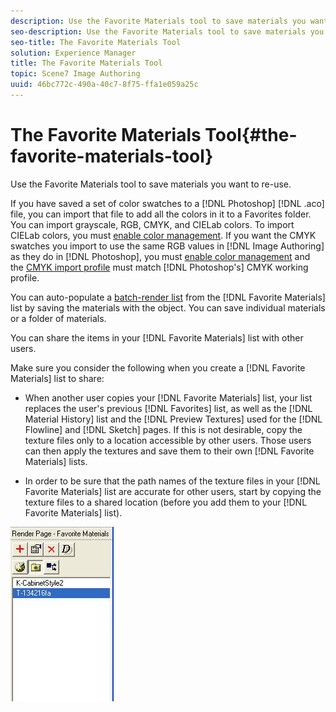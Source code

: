 ```yaml
---
description: Use the Favorite Materials tool to save materials you want to re-use.
seo-description: Use the Favorite Materials tool to save materials you want to re-use.
seo-title: The Favorite Materials Tool
solution: Experience Manager
title: The Favorite Materials Tool
topic: Scene7 Image Authoring
uuid: 46bc772c-490a-40c7-8f75-ffa1e059a25c
---
```


# The Favorite Materials Tool{#the-favorite-materials-tool}

Use the Favorite Materials tool to save materials you want to re-use.

If you have saved a set of color swatches to a [!DNL Photoshop] [!DNL .aco] file, you can import that file to add all the colors in it to a Favorites folder. You can import grayscale, RGB, CMYK, and CIELab colors. To import CIELab colors, you must [enable color management](../../../c-vat-gs/c-vat-abt-color-mgmt/c-vat-abt-color-mgmt.md#concept-2a2d355fd8e841ca95a926397aed4cab). If you want the CMYK swatches you import to use the same RGB values in [!DNL Image Authoring] as they do in [!DNL Photoshop], you must [enable color management](../../../c-vat-gs/c-vat-abt-color-mgmt/c-vat-abt-color-mgmt.md#concept-2a2d355fd8e841ca95a926397aed4cab) and the [CMYK import profile](../../../c-vat-img-auth-opt/t-vat-color-pref.md#task-b73fd4722e9247e8bce1f5a70518c33d) must match [!DNL Photoshop's] CMYK working profile.

You can auto-populate a [batch-render list](../../../c-vat-rend-pg/c-vat-rend-obj/t-vat-batch-rend.md#task-5d1986172ea0426892163cfa54a142a7) from the [!DNL Favorite Materials] list by saving the materials with the object. You can save individual materials or a folder of materials.

You can share the items in your [!DNL Favorite Materials] list with other users.

Make sure you consider the following when you create a [!DNL Favorite Materials] list to share:

* When another user copies your [!DNL Favorite Materials] list, your list replaces the user's previous [!DNL Favorites] list, as well as the [!DNL Material History] list and the [!DNL Preview Textures] used for the [!DNL Flowline] and [!DNL Sketch] pages. If this is not desirable, copy the texture files only to a location accessible by other users. Those users can then apply the textures and save them to their own [!DNL Favorite Materials] lists. 

* In order to be sure that the path names of the texture files in your [!DNL Favorite Materials] list are accurate for other users, start by copying the texture files to a shared location (before you add them to your [!DNL Favorite Materials] list).

![](assets/fav_mat_render.png)

